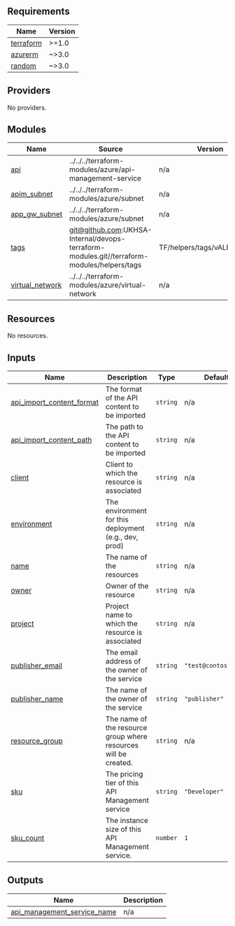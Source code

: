 <!-- BEGIN_TF_DOCS -->
## Requirements

| Name | Version |
|------|---------|
| <a name="requirement_terraform"></a> [terraform](#requirement\_terraform) | >=1.0 |
| <a name="requirement_azurerm"></a> [azurerm](#requirement\_azurerm) | ~>3.0 |
| <a name="requirement_random"></a> [random](#requirement\_random) | ~>3.0 |

## Providers

No providers.

## Modules

| Name | Source | Version |
|------|--------|---------|
| <a name="module_api"></a> [api](#module\_api) | ../../../terraform-modules/azure/api-management-service | n/a |
| <a name="module_apim_subnet"></a> [apim\_subnet](#module\_apim\_subnet) | ../../../terraform-modules/azure/subnet | n/a |
| <a name="module_app_gw_subnet"></a> [app\_gw\_subnet](#module\_app\_gw\_subnet) | ../../../terraform-modules/azure/subnet | n/a |
| <a name="module_tags"></a> [tags](#module\_tags) | git@github.com:UKHSA-Internal/devops-terraform-modules.git//terraform-modules/helpers/tags | TF/helpers/tags/vALPHA_0.0.1 |
| <a name="module_virtual_network"></a> [virtual\_network](#module\_virtual\_network) | ../../../terraform-modules/azure/virtual-network | n/a |

## Resources

No resources.

## Inputs

| Name | Description | Type | Default | Required |
|------|-------------|------|---------|:--------:|
| <a name="input_api_import_content_format"></a> [api\_import\_content\_format](#input\_api\_import\_content\_format) | The format of the API content to be imported | `string` | n/a | yes |
| <a name="input_api_import_content_path"></a> [api\_import\_content\_path](#input\_api\_import\_content\_path) | The path to the API content to be imported | `string` | n/a | yes |
| <a name="input_client"></a> [client](#input\_client) | Client to which the resource is associated | `string` | n/a | yes |
| <a name="input_environment"></a> [environment](#input\_environment) | The environment for this deployment (e.g., dev, prod) | `string` | n/a | yes |
| <a name="input_name"></a> [name](#input\_name) | The name of the resources | `string` | n/a | yes |
| <a name="input_owner"></a> [owner](#input\_owner) | Owner of the resource | `string` | n/a | yes |
| <a name="input_project"></a> [project](#input\_project) | Project name to which the resource is associated | `string` | n/a | yes |
| <a name="input_publisher_email"></a> [publisher\_email](#input\_publisher\_email) | The email address of the owner of the service | `string` | `"test@contoso.com"` | no |
| <a name="input_publisher_name"></a> [publisher\_name](#input\_publisher\_name) | The name of the owner of the service | `string` | `"publisher"` | no |
| <a name="input_resource_group"></a> [resource\_group](#input\_resource\_group) | The name of the resource group where resources will be created. | `string` | n/a | yes |
| <a name="input_sku"></a> [sku](#input\_sku) | The pricing tier of this API Management service | `string` | `"Developer"` | no |
| <a name="input_sku_count"></a> [sku\_count](#input\_sku\_count) | The instance size of this API Management service. | `number` | `1` | no |

## Outputs

| Name | Description |
|------|-------------|
| <a name="output_api_management_service_name"></a> [api\_management\_service\_name](#output\_api\_management\_service\_name) | n/a |
<!-- END_TF_DOCS -->